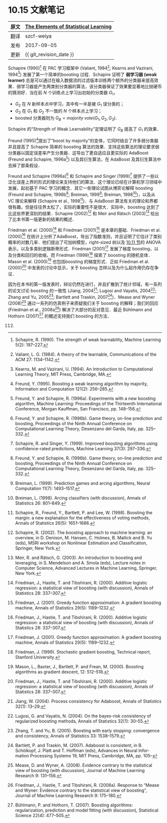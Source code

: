# 10.15 文献笔记

| 原文   | [The Elements of Statistical Learning](https://web.stanford.edu/~hastie/ElemStatLearn/printings/ESLII_print12.pdf) |
| ---- | ---------------------------------------- |
| 翻译   | szcf-weiya                               |
| 发布 | 2017-09-05 |
| 更新 | {{ git_revision_date }} |

Schapire (1990)[^1] 在 PAC 学习框架中 (Valiant, 1984[^2]; Kearns and Vazirani, 1994[^3]) 发展了第一个简单的boosting 过程．Schapire 证明了 **弱学习器 (weak learner)** 总是可以通过在输入数据流的过滤版本训练两个额外的分类器来提高效果．弱学习器是产生两类别分类器的算法，该分类器保证了效果要显著地比抛硬币的猜测好．当在前 $N$ 个训练点上学习出初始的分类器 $G_1$，

- $G_2$ 在 $N$ 新样本点中学习，其中有一半是被 $G_1$ 误分类的；
- $G_3$ 在 $G_1$ 和 $G_2$ 不一致的 $N$ 个样本点上学习；
- boosted 分类器则为 $G_B=majority\; vote(G_1,G_2,G_3)$.

Schapire 的“Strength of Weak Learnability”定理证明了 $G_B$ 提高了 $G_1$ 的效果．

Freund (1995)[^4 ]提出了“boost by majority”的变体，它同时结合了许多弱分类器并且提高了 Schapire 简单的 boosting 算法的效果．支持这些算法的理论要求弱分类器以固定误差率产生分类器．这导出了更自适应且更实际的 AdaBoost (Freund and Schapire, 1996a[^5]) 以及其衍生算法，在 AdaBoost 及其衍生算法中去掉了那条假设．

Freund and Schapire (1996a)[^6] 和 Schapire and Singer (1999)[^7] 提供了一些以泛化误差上界的形式的理论来支持他们的算法．这个理论已经在计算机学习领域中发展，起初基于 PAC 学习的概念．其它一些理论试图从博弈论解释 boosting (Freund and Schapire, 1996b[^6]; Breiman, 1999[^9]; Breiman, 1998[^10])，以及从 VC 理论来解释 (Schapire et al., 1998[^11])．与 AdaBoost 算法有关的理论和界都很有趣，但是往往界太松了，实际的重要性不是很大．实际中，boosting 达到了比这些界更深刻的结果．Schapire (2002)[^12] 和 Meir and Rätsch (2003)[^13] 给出了比本书第一版更新的结果的概述．

Friedman et al. (2000)[^16] 和 Friedman (2001)[^15] 是本章的基础．Friedman et al. (2000)[^16] 在统计上分析了AdaBoost，导出了指数准则，并且证明了它估计了类别概率的对数几率．他们提出了可加树模型，right-sized 树以及 [10.11 节](../10.11-Right-Sized-Trees-for-Boosting.md)的 ANOVA 表示，以及多类别逻辑斯蒂形式．Friedman (2001)[^17] 发展了梯度 boosting，以及分类和回归的收缩，而 Friedman (1999)[^18] 探索了 boosting 的随机变体．Mason et al. (2000)[^19] 也包括boosting 的梯度形式．正如 Friedman et al. (2000)[^20] 中发表的讨论中显示，关于 boosting 怎样以及为什么起作用仍存在争议．

因为在本书的第一版发表时，辩论仍然在进行，并且扩散到了统计邻域，有一系列的论文讨论 boosting 的一致性 (Jiang, 2004[^21]; Lugosi and Vayatis, 2004[^22]; Zhang and Yu, 2005[^23]; Bartlett and Traskin, 2007[^24])．Mease and Wyner (2008)[^25] 通过一系列的仿真例子来质疑我们关于 boosting 的解释；我们的回应 (Friedman et al., 2008a[^26]) 解决了大部分的反对意见．最近 Bühlmann and Hothorn (2007)[^27] 的概述支持我们 boosting 的方法．

[^1]: Schapire, R. (1990). The strength of weak learnability, Machine Learning 5(2): 197–227.
[^2]: Valiant, L. G. (1984). A theory of the learnable, Communications of the ACM 27: 1134–1142.
[^3]: Kearns, M. and Vazirani, U. (1994). An Introduction to Computational Learning Theory, MIT Press, Cambridge, MA.
[^4]: Freund, Y. (1995). Boosting a weak learning algorithm by majority, Information and Computation 121(2): 256–285.
[^5]: Freund, Y. and Schapire, R. (1996a). Experiments with a new boosting algorithm, Machine Learning: Proceedings of the Thirteenth International Conference, Morgan Kauffman, San Francisco, pp. 148–156.
[^6]: Freund, Y. and Schapire, R. (1996b). Game theory, on-line prediction and boosting, Proceedings of the Ninth Annual Conference on Computational Learning Theory, Desenzano del Garda, Italy, pp. 325–332.
[^7]: Schapire, R. and Singer, Y. (1999). Improved boosting algorithms using confidence-rated predictions, Machine Learning 37(3): 297–336.
[^9]: Breiman, L. (1999). Prediction games and arcing algorithms, Neural Computation 11(7): 1493–1517.
[^10]: Breiman, L. (1998). Arcing classifiers (with discussion), Annals of Statistics 26: 801–849.
[^11]: Schapire, R., Freund, Y., Bartlett, P. and Lee, W. (1998). Boosting the margin: a new explanation for the effectiveness of voting methods, Annals of Statistics 26(5): 1651–1686.
[^12]: Schapire, R. (2002). The boosting approach to machine learning: an overview, in D. Denison, M. Hansen, C. Holmes, B. Mallick and B. Yu (eds), MSRI workshop on Nonlinear Estimation and Classification, Springer, New York.
[^13]: Meir, R. and Rätsch, G. (2003). An introduction to boosting and leveraging, in S. Mendelson and A. Smola (eds), Lecture notes in Computer Science, Advanced Lectures in Machine Learning, Springer, New York.
[^15]: Friedman, J. (2001). Greedy function approximation: A gradient boosting machine, Annals of Statistics 29(5): 1189–1232.
[^16]: Friedman, J., Hastie, T. and Tibshirani, R. (2000). Additive logistic regression: a statistical view of boosting (with discussion), Annals of Statistics 28: 337–307.
[^17]: Friedman, J. (2001). Greedy function approximation: A gradient boosting machine, Annals of Statistics 29(5): 1189–1232.
[^18]: Friedman, J. (1999). Stochastic gradient boosting, Technical report, Stanford University.
[^19]: Mason, L., Baxter, J., Bartlett, P. and Frean, M. (2000). Boosting algorithms as gradient descent, 12: 512–518.
[^20]: Friedman, J., Hastie, T. and Tibshirani, R. (2000). Additive logistic regression: a statistical view of boosting (with discussion), Annals of Statistics 28: 337–307.
[^21]: Jiang, W. (2004). Process consistency for Adaboost, Annals of Statistics 32(1): 13–29.
[^22]: Lugosi, G. and Vayatis, N. (2004). On the bayes-risk consistency of regularized boosting methods, Annals of Statistics 32(1): 30–55.
[^23]: Zhang, T. and Yu, B. (2005). Boosting with early stopping: convergence and consistency, Annals of Statistics 33: 1538–1579.
[^24]: Bartlett, P. and Traskin, M. (2007). Adaboost is consistent, in
B. Schölkopf, J. Platt and T. Hoffman (eds), Advances in Neural Infor-
mation Processing Systems 19, MIT Press, Cambridge, MA, pp. 105–
112.
[^25]: Mease, D. and Wyner, A. (2008). Evidence contrary to the statistical view of boosting (with discussion), Journal of Machine Learning Research 9: 131–156.
[^26]: Friedman, J., Hastie, T. and Tibshirani, R. (2008a). Response to “Mease and Wyner: Evidence contrary to the statistical view of boosting”, Journal of Machine Learning Research 9: 175–180.
[^27]: Bühlmann, P. and Hothorn, T. (2007). Boosting algorithms: regularization, prediction and model fitting (with discussion), Statistical Science 22(4): 477–505.
